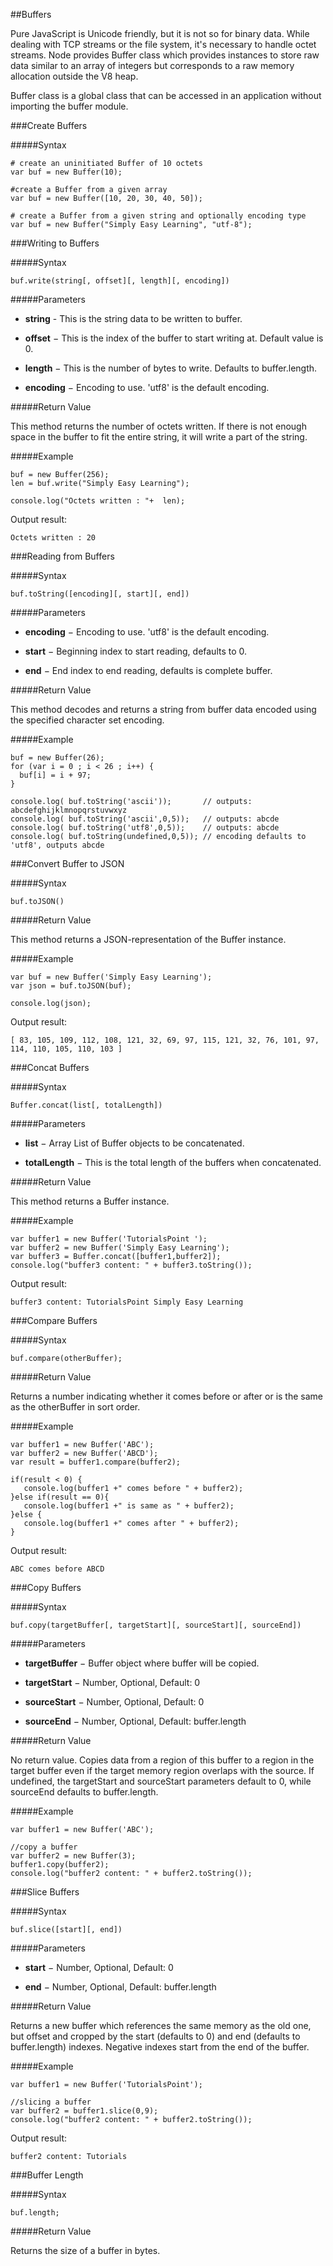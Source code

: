 ##Buffers

Pure JavaScript is Unicode friendly, but it is not so for binary data. While dealing with TCP streams or the file system, it's necessary to handle octet streams. Node provides Buffer class which provides instances to store raw data similar to an array of integers but corresponds to a raw memory allocation outside the V8 heap.

Buffer class is a global class that can be accessed in an application without importing the buffer module.

###Create Buffers

#####Syntax
```
# create an uninitiated Buffer of 10 octets
var buf = new Buffer(10);

#create a Buffer from a given array
var buf = new Buffer([10, 20, 30, 40, 50]);

# create a Buffer from a given string and optionally encoding type
var buf = new Buffer("Simply Easy Learning", "utf-8");
```

###Writing to Buffers

#####Syntax
```
buf.write(string[, offset][, length][, encoding])
```

#####Parameters

* **string** - This is the string data to be written to buffer.

* **offset** − This is the index of the buffer to start writing at. Default value is 0.

* **length** − This is the number of bytes to write. Defaults to buffer.length.

* **encoding** − Encoding to use. 'utf8' is the default encoding.

#####Return Value

This method returns the number of octets written. If there is not enough space in the buffer to fit the entire string, it will write a part of the string.

#####Example
```
buf = new Buffer(256);
len = buf.write("Simply Easy Learning");

console.log("Octets written : "+  len);
```

Output result: 
```
Octets written : 20
```

###Reading from Buffers

#####Syntax
```
buf.toString([encoding][, start][, end])
```

#####Parameters

* **encoding** − Encoding to use. 'utf8' is the default encoding.

* **start** − Beginning index to start reading, defaults to 0.

* **end** − End index to end reading, defaults is complete buffer.

#####Return Value

This method decodes and returns a string from buffer data encoded using the specified character set encoding.

#####Example
```
buf = new Buffer(26);
for (var i = 0 ; i < 26 ; i++) {
  buf[i] = i + 97;
}

console.log( buf.toString('ascii'));       // outputs: abcdefghijklmnopqrstuvwxyz
console.log( buf.toString('ascii',0,5));   // outputs: abcde
console.log( buf.toString('utf8',0,5));    // outputs: abcde
console.log( buf.toString(undefined,0,5)); // encoding defaults to 'utf8', outputs abcde
```

###Convert Buffer to JSON

#####Syntax
```
buf.toJSON()
```

#####Return Value

This method returns a JSON-representation of the Buffer instance.

#####Example
```
var buf = new Buffer('Simply Easy Learning');
var json = buf.toJSON(buf);

console.log(json);
```

Output result:
```
[ 83, 105, 109, 112, 108, 121, 32, 69, 97, 115, 121, 32, 76, 101, 97, 114, 110, 105, 110, 103 ]
```

###Concat Buffers

#####Syntax
```
Buffer.concat(list[, totalLength])
```

#####Parameters

* **list** − Array List of Buffer objects to be concatenated.

* **totalLength** − This is the total length of the buffers when concatenated.

#####Return Value

This method returns a Buffer instance.

#####Example
```
var buffer1 = new Buffer('TutorialsPoint ');
var buffer2 = new Buffer('Simply Easy Learning');
var buffer3 = Buffer.concat([buffer1,buffer2]);
console.log("buffer3 content: " + buffer3.toString());
```

Output result:
```
buffer3 content: TutorialsPoint Simply Easy Learning
```

###Compare Buffers

#####Syntax
```
buf.compare(otherBuffer);
```

#####Return Value

Returns a number indicating whether it comes before or after or is the same as the otherBuffer in sort order.

#####Example
```
var buffer1 = new Buffer('ABC');
var buffer2 = new Buffer('ABCD');
var result = buffer1.compare(buffer2);

if(result < 0) {
   console.log(buffer1 +" comes before " + buffer2);
}else if(result == 0){
   console.log(buffer1 +" is same as " + buffer2);
}else {
   console.log(buffer1 +" comes after " + buffer2);
}
```

Output result:
```
ABC comes before ABCD
```

###Copy Buffers

#####Syntax
```
buf.copy(targetBuffer[, targetStart][, sourceStart][, sourceEnd])
```

#####Parameters

* **targetBuffer** − Buffer object where buffer will be copied.

* **targetStart** − Number, Optional, Default: 0

* **sourceStart** − Number, Optional, Default: 0

* **sourceEnd** − Number, Optional, Default: buffer.length

#####Return Value

No return value. Copies data from a region of this buffer to a region in the target buffer even if the target memory region overlaps with the source. If undefined, the targetStart and sourceStart parameters default to 0, while sourceEnd defaults to buffer.length.

#####Example
```
var buffer1 = new Buffer('ABC');

//copy a buffer
var buffer2 = new Buffer(3);
buffer1.copy(buffer2);
console.log("buffer2 content: " + buffer2.toString());
```

###Slice Buffers

#####Syntax
```
buf.slice([start][, end])
```

#####Parameters

* **start** − Number, Optional, Default: 0

* **end** − Number, Optional, Default: buffer.length

#####Return Value

Returns a new buffer which references the same memory as the old one, but offset and cropped by the start (defaults to 0) and end (defaults to buffer.length) indexes. Negative indexes start from the end of the buffer.

#####Example
```
var buffer1 = new Buffer('TutorialsPoint');

//slicing a buffer
var buffer2 = buffer1.slice(0,9);
console.log("buffer2 content: " + buffer2.toString());
```

Output result:
```
buffer2 content: Tutorials
```

###Buffer Length

#####Syntax
```
buf.length;
```

#####Return Value

Returns the size of a buffer in bytes.
